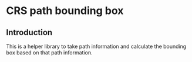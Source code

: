 # CRS path bounding box

## Introduction

This is a helper library to take path information and calculate the bounding box based on that path information.

